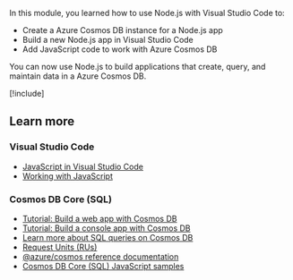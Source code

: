 In this module, you learned how to use Node.js with Visual Studio Code to:

- Create a Azure Cosmos DB instance for a Node.js app
- Build a new Node.js app in Visual Studio Code
- Add JavaScript code to work with Azure Cosmos DB

You can now use Node.js to build applications that create, query, and maintain data in a Azure Cosmos DB.

[!include[](../../../includes/azure-sandbox-cleanup.md)]

## Learn more

### Visual Studio Code
- [JavaScript in Visual Studio Code](https://code.visualstudio.com/docs/languages/javascript)
- [Working with JavaScript](https://code.visualstudio.com/docs/nodejs/working-with-javascript)

### Cosmos DB Core (SQL)
- [Tutorial: Build a web app with Cosmos DB](/azure/cosmos-db/sql/sql-api-nodejs-application)
- [Tutorial: Build a console app with Cosmos DB](/azure/cosmos-db/sql-api-nodejs-get-started)
- [Learn more about SQL queries on Cosmos DB](/azure/cosmos-db/sql/sql-query-getting-started)
- [Request Units (RUs)](/azure/cosmos-db/request-units)
- [@azure/cosmos reference documentation](/javascript/api/overview/azure/cosmos-readme?view=azure-node-latest)
- [Cosmos DB Core (SQL) JavaScript samples](https://github.com/Azure-Samples/cosmos-db-sql-api-javascript-samples)

